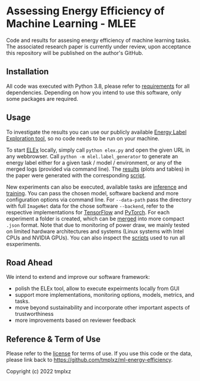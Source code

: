 # Assessing Energy Efficiency of Machine Learning - MLEE

Code and results for assesing energy efficiency of machine learning tasks.
The associated research paper is currently under review, upon acceptance this repository will be published on the author's GitHub.

## Installation
All code was executed with Python 3.8, please refer to [requirements](./requirements.txt) for all dependencies.
Depending on how you intend to use this software, only some packages are required.

## Usage
To investigate the results you can use our publicly available [Energy Label Exploration tool](http://167.99.254.41/), so no code needs to be run on your machine.

To start [ELEx](elex.py) locally, simply call `python elex.py` and open the given URL in any webbrowser.
Call `python -m mlel.label_generator` to generate an energy label either for a given task / model / environment, or any of the merged logs (provided via command line).
The [results](./paper_results/) (plots and tables) in the paper were generated with the corresponding [script](create_paper_results.py).

New experiments can also be executed, available tasks are [inference](infer.py) and [training](train.py).
You can pass the chosen model, software backend and more configuration options via command line.
For `--data-path` pass the directory with full `ImageNet` data for the chose software `--backend`, refer to the respective implementations for [TensorFlow](./mlel/ml_tensorflow/load_imagenet.py) and [PyTorch](./mlel/ml_pytorch/train.py).
For each experiment a folder is created, which can be [merged](merge_results.py) into more compact `.json` format.
Note that due to monitoring of power draw, we mainly tested on limited hardware architectures and systems (Linux systems with Intel CPUs and NVIDIA GPUs).
You can also inspect the [scripts](./scripts/) used to run all esxperiments.

## Road Ahead
We intend to extend and improve our software framework:
- polish the ELEx tool, allow to execute expeirments locally from GUI
- support more implementations, monitoring options, models, metrics, and tasks.
- move beyond sustainability and incorporate other important aspects of trustworthiness
- more improvements based on reviewer feedback

## Reference & Term of Use
Please refer to the [license](.LICENSE.md) for terms of use.
If you use this code or the data, please link back to https://github.com/tmplxz/ml-energy-efficiency.

Copyright (c) 2022 tmplxz
